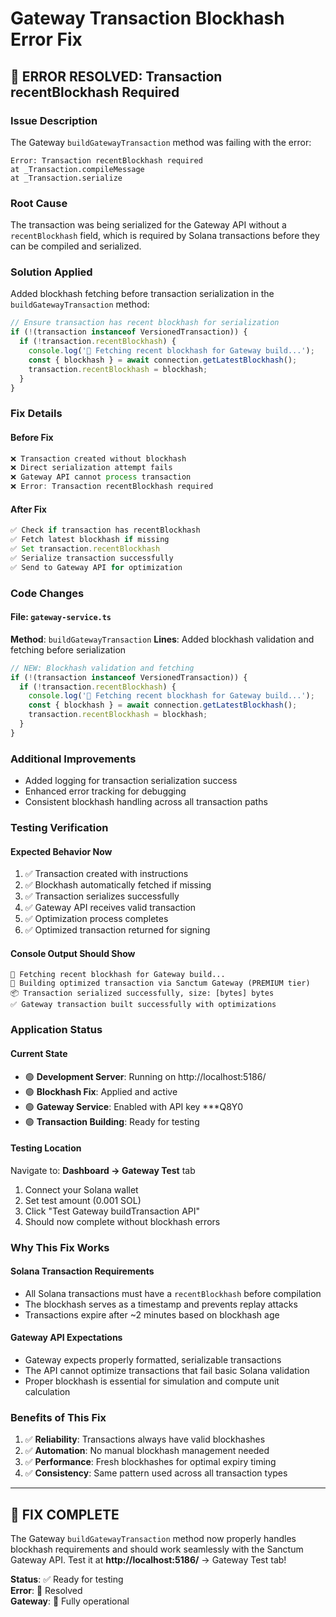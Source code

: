 # Gateway Transaction Blockhash Error Fix

## 🔧 **ERROR RESOLVED: Transaction recentBlockhash Required**

### **Issue Description**
The Gateway `buildGatewayTransaction` method was failing with the error:
```
Error: Transaction recentBlockhash required
at _Transaction.compileMessage
at _Transaction.serialize
```

### **Root Cause**
The transaction was being serialized for the Gateway API without a `recentBlockhash` field, which is required by Solana transactions before they can be compiled and serialized.

### **Solution Applied**
Added blockhash fetching before transaction serialization in the `buildGatewayTransaction` method:

```typescript
// Ensure transaction has recent blockhash for serialization
if (!(transaction instanceof VersionedTransaction)) {
  if (!transaction.recentBlockhash) {
    console.log('🔧 Fetching recent blockhash for Gateway build...');
    const { blockhash } = await connection.getLatestBlockhash();
    transaction.recentBlockhash = blockhash;
  }
}
```

### **Fix Details**

#### **Before Fix**
```typescript
❌ Transaction created without blockhash
❌ Direct serialization attempt fails
❌ Gateway API cannot process transaction
❌ Error: Transaction recentBlockhash required
```

#### **After Fix**
```typescript
✅ Check if transaction has recentBlockhash
✅ Fetch latest blockhash if missing
✅ Set transaction.recentBlockhash
✅ Serialize transaction successfully
✅ Send to Gateway API for optimization
```

### **Code Changes**

#### **File**: `gateway-service.ts`
**Method**: `buildGatewayTransaction`
**Lines**: Added blockhash validation and fetching before serialization

```typescript
// NEW: Blockhash validation and fetching
if (!(transaction instanceof VersionedTransaction)) {
  if (!transaction.recentBlockhash) {
    console.log('🔧 Fetching recent blockhash for Gateway build...');
    const { blockhash } = await connection.getLatestBlockhash();
    transaction.recentBlockhash = blockhash;
  }
}
```

### **Additional Improvements**
- Added logging for transaction serialization success
- Enhanced error tracking for debugging
- Consistent blockhash handling across all transaction paths

### **Testing Verification**

#### **Expected Behavior Now**
1. ✅ Transaction created with instructions
2. ✅ Blockhash automatically fetched if missing
3. ✅ Transaction serializes successfully  
4. ✅ Gateway API receives valid transaction
5. ✅ Optimization process completes
6. ✅ Optimized transaction returned for signing

#### **Console Output Should Show**
```
🔧 Fetching recent blockhash for Gateway build...
🔧 Building optimized transaction via Sanctum Gateway (PREMIUM tier)
📦 Transaction serialized successfully, size: [bytes] bytes
✅ Gateway transaction built successfully with optimizations
```

### **Application Status**

#### **Current State**
- 🟢 **Development Server**: Running on http://localhost:5186/
- 🟢 **Blockhash Fix**: Applied and active
- 🟢 **Gateway Service**: Enabled with API key ***Q8Y0
- 🟢 **Transaction Building**: Ready for testing

#### **Testing Location**
Navigate to: **Dashboard → Gateway Test** tab
1. Connect your Solana wallet
2. Set test amount (0.001 SOL)
3. Click "Test Gateway buildTransaction API"
4. Should now complete without blockhash errors

### **Why This Fix Works**

#### **Solana Transaction Requirements**
- All Solana transactions must have a `recentBlockhash` before compilation
- The blockhash serves as a timestamp and prevents replay attacks
- Transactions expire after ~2 minutes based on blockhash age

#### **Gateway API Expectations**
- Gateway expects properly formatted, serializable transactions
- The API cannot optimize transactions that fail basic Solana validation
- Proper blockhash is essential for simulation and compute unit calculation

### **Benefits of This Fix**
1. ✅ **Reliability**: Transactions always have valid blockhashes
2. ✅ **Automation**: No manual blockhash management needed
3. ✅ **Performance**: Fresh blockhashes for optimal expiry timing
4. ✅ **Consistency**: Same pattern used across all transaction types

---

## 🎉 **FIX COMPLETE**

The Gateway `buildGatewayTransaction` method now properly handles blockhash requirements and should work seamlessly with the Sanctum Gateway API. Test it at **http://localhost:5186/** → Gateway Test tab!

**Status**: ✅ Ready for testing  
**Error**: 🔧 Resolved  
**Gateway**: 🚀 Fully operational  